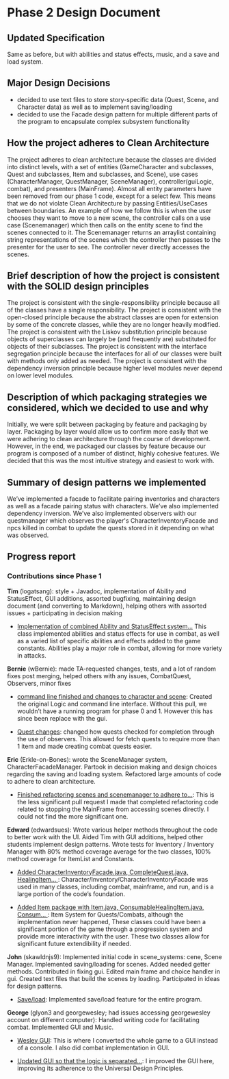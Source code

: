 # Phase 2 Design Document

## Updated Specification

Same as before, but with abilities and status effects, music, and a save and load system.

## Major Design Decisions

+ decided to use text files to store story-specific data (Quest, Scene, and Character data) as well as to implement saving/loading
+ decided to use the Facade design pattern for multiple different parts of the program to encapsulate complex subsystem functionality

## How the project adheres to Clean Architecture

The project adheres to clean architecture because the classes are divided into distinct levels, with a set of entities (GameCharacter and subclasses, Quest and subclasses, Item and subclasses, and Scene), use cases (CharacterManager, QuestManager, SceneManager), controller(guiLogic, combat), and presenters (MainFrame). Almost all entity parameters have been removed from our phase 1 code, except for a select few. This means that we do not violate Clean Architecture by passing Entities/UseCases between boundaries. An example of how we follow this is when the user chooses they want to move to a new scene, the controller calls on a use case (Scenemanager) which then calls on the entity scene to find the scenes connected to it. The Scenemanager returns an arraylist containing string representations of the scenes which the controller then passes to the presenter for the user to see. The controller never directly accesses the scenes.

## Brief description of how the project is consistent with the SOLID design principles

The project is consistent with the single-responsibility principle because all of the classes have a single responsibility. The project is consistent with the open-closed principle because the abstract classes are open for extension by some of the concrete classes, while they are no longer heavily modified. The project is consistent with the Liskov substitution principle because objects of superclasses can largely be (and frequently are) substituted for objects of their subclasses. The project is consistent with the interface segregation principle because the interfaces for all of our classes were built with methods only added as needed. The project is consistent with the dependency inversion principle because higher level modules never depend on lower level modules.

## Description of which packaging strategies we considered, which we decided to use and why

Initially, we were split between packaging by feature and packaging by layer. Packaging by layer would allow us to confirm more easily that we were adhering to clean architecture through the course of development. However, in the end, we packaged our classes by feature because our program is composed of a number of distinct, highly cohesive features. We decided that this was the most intuitive strategy and easiest to work with.

## Summary of design patterns we implemented

We’ve implemented a facade to facilitate pairing inventories and characters as well as a facade pairing status with characters. We’ve also implemented dependency inversion. We’ve also implemented observers with our questmanager which observes the player's CharacterInventoryFacade and npcs killed in combat to update the quests stored in it depending on what was observed.

## Progress report

### Contributions since Phase 1

**Tim** (logatsang): style + Javadoc, implementation of Ability and StatusEffect, GUI additions, assorted bugfixing, maintaining design document (and converting to Markdown), helping others with assorted issues + participating in decision making

+ [Implementation of combined Ability and StatusEffect system…](https://github.com/CSC207-UofT/course-project-trash-pandas/pull/47)
This class implemented abilities and status effects for use in combat, as well as a varied list of specific abilities and effects added to the game constants. Abilities play a major role in combat, allowing for more variety in attacks.
 
**Bernie** (wBernie): made TA-requested changes, tests, and a lot of random fixes post merging, helped others with any issues, CombatQuest, Observers, minor fixes

+ [command line finished and changes to character and scene](https://github.com/CSC207-UofT/course-project-trash-pandas/pull/16): Created the original Logic and command line interface. Without this pull, we wouldn’t have a running program for phase 0 and 1. However this has since been replace with the gui.

+ [Quest changes](https://github.com/CSC207-UofT/course-project-trash-pandas/pull/40): changed how quests checked for completion through the use of observers. This allowed for fetch quests to require more than 1 item and made creating combat quests easier.

**Eric** (Erkle-on-Bones): wrote the SceneManager system, CharacterFacadeManager. Partook in decision making and design choices regarding the saving and loading system. Refactored large amounts of code to adhere to clean architecture. 

+ [Finished refactoring scenes and scenemanager to adhere to…](https://github.com/CSC207-UofT/course-project-trash-pandas/pull/61): This is the less significant pull request I made that completed refactoring code related to stopping the MainFrame from accessing scenes directly. I could not find the more significant one.

**Edward** (edwardsues): Wrote various helper methods throughout the code to better work with the UI. Aided Tim with GUI additions, helped other students implement design patterns. Wrote tests for Inventory / Inventory Manager with 80% method coverage average for the two classes, 100% method coverage for ItemList and Constants.

+ [Added CharacterInventoryFacade.java, CompleteQuest.java, HealingItem… ](https://github.com/CSC207-UofT/course-project-trash-pandas/commit/3b29720920ef36c45061e5aedf342d372a9457a6): Character/Inventory/CharacterInventoryFacade was used in many classes, including combat, mainframe, and run, and is a large portion of the code’s foundation.

+ [Added Item package with Item.java, ConsumableHealingItem.java, Consum… ](https://github.com/CSC207-UofT/course-project-trash-pandas/pull/21/commits/fb29591feb103a2b32c69c0d2f032fb50d4c1cac): Item System for Quests/Combats, although the implementation never happened, These classes could have been a significant portion of the game through a progression system and provide more interactivity with the user. These two classes allow for significant future extendibility if needed. 

**John** (skawldnjs9): Implemented initial code in scene_systems: cene, Scene Manager. Implemented saving/loading for scenes. Added needed getter methods. Contributed in fixing gui. Edited main frame and choice handler in gui. Created text files that build the scenes by loading. Participated in ideas for design patterns.

+ [Save/load](https://github.com/CSC207-UofT/course-project-trash-pandas/pull/66): Implemented save/load feature for the entire program.

**George** (glyon3 and georgewesley; had issues accessing georgewesley account on different computer): Handled writing code for facilitating combat. Implemented GUI and Music.

+ [Wesley GUI](https://github.com/CSC207-UofT/course-project-trash-pandas/pull/39): This is where I converted the whole game to a GUI instead of a console. I also did combat implementation in GUI.

+ [Updated GUI so that the logic is separated…](https://github.com/CSC207-UofT/course-project-trash-pandas/pull/55): I improved the GUI here, improving its adherence to the Universal Design Principles.
